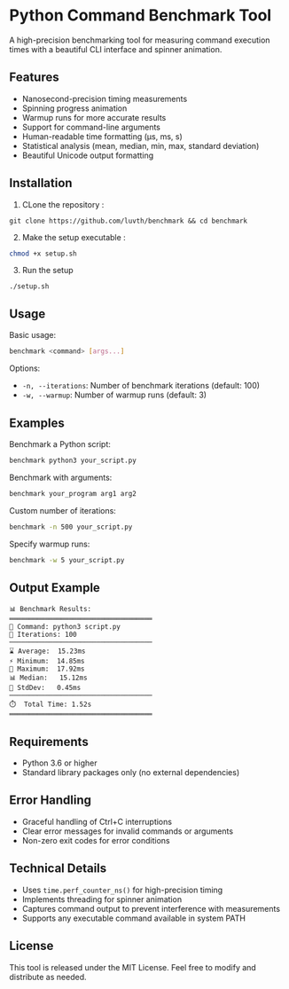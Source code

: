 # Python Command Benchmark Tool

A high-precision benchmarking tool for measuring command execution times with a beautiful CLI interface and spinner animation.

## Features

- Nanosecond-precision timing measurements
- Spinning progress animation
- Warmup runs for more accurate results
- Support for command-line arguments
- Human-readable time formatting (µs, ms, s)
- Statistical analysis (mean, median, min, max, standard deviation)
- Beautiful Unicode output formatting

## Installation

1. CLone the repository : 
```
git clone https://github.com/luvth/benchmark && cd benchmark
```
2. Make the setup executable :
```bash
chmod +x setup.sh
```
3. Run the setup
```
./setup.sh
```
## Usage

Basic usage:
```bash
benchmark <command> [args...]
```

Options:
- `-n, --iterations`: Number of benchmark iterations (default: 100)
- `-w, --warmup`: Number of warmup runs (default: 3)

## Examples

Benchmark a Python script:
```bash
benchmark python3 your_script.py
```

Benchmark with arguments:
```bash
benchmark your_program arg1 arg2
```

Custom number of iterations:
```bash
benchmark -n 500 your_script.py
```

Specify warmup runs:
```bash
benchmark -w 5 your_script.py
```

## Output Example

```
📊 Benchmark Results:
════════════════════════════════════
📌 Command: python3 script.py
🔄 Iterations: 100
────────────────────────────────────
⌛ Average:  15.23ms
⚡ Minimum:  14.85ms
🐢 Maximum:  17.92ms
📊 Median:   15.12ms
📏 StdDev:   0.45ms
────────────────────────────────────
⏱️  Total Time: 1.52s
════════════════════════════════════
```

## Requirements

- Python 3.6 or higher
- Standard library packages only (no external dependencies)

## Error Handling

- Graceful handling of Ctrl+C interruptions
- Clear error messages for invalid commands or arguments
- Non-zero exit codes for error conditions

## Technical Details

- Uses `time.perf_counter_ns()` for high-precision timing
- Implements threading for spinner animation
- Captures command output to prevent interference with measurements
- Supports any executable command available in system PATH

## License

This tool is released under the MIT License. Feel free to modify and distribute as needed.
